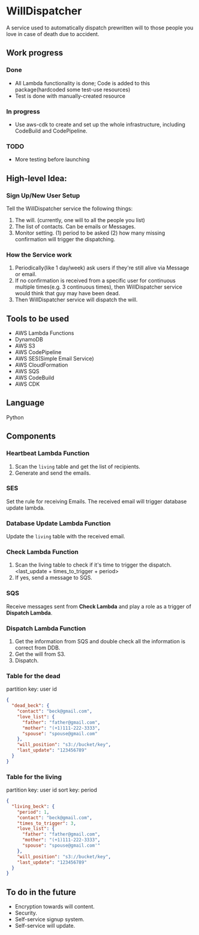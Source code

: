 # WillDispatcher
A service used to automatically dispatch prewritten will to those people you love in case of death due to accident.

## Work progress
### Done
* All Lambda functionality is done; Code is added to this package(hardcoded some test-use resources)
* Test is done with manually-created resource

### In progress
* Use aws-cdk to create and set up the whole infrastructure, including CodeBuild and CodePipeline.

### TODO
* More testing before launching

## High-level Idea:

### Sign Up/New User Setup
Tell the WillDispatcher service the following things:
1. The will. (currently, one will to all the people you list)
1. The list of contacts. Can be emails or Messages.
1. Monitor setting. (1) period to be asked (2) how many missing confirmation will trigger the dispatching.

### How the Service work
1. Periodically(like 1 day/week) ask users if they're still alive via Message or email.
1. If no confirmation is received from a specific user for continuous multiple times(e.g. 3 continuous times), then WillDispatcher service would think that guy may have been dead.
1. Then WillDispatcher service will dispatch the will.

## Tools to be used
* AWS Lambda Functions
* DynamoDB
* AWS S3
* AWS CodePipeline
* AWS SES(Simple Email Service)
* AWS CloudFormation
* AWS SQS
* AWS CodeBuild
* AWS CDK

## Language
Python

## Components

### Heartbeat Lambda Function
1. Scan the `living` table and get the list of recipients.
1. Generate and send the emails.

### SES
Set the rule for receiving Emails. The received email will trigger database update lambda.

### Database Update Lambda Function
Update the `living` table with the received email.

### Check Lambda Function
1. Scan the living table to check if it's time to trigger the dispatch. <last_update + times_to_trigger + period>
1. If yes, send a message to SQS.

### SQS
Receive messages sent from **Check Lambda** and play a role as a trigger of **Dispatch Lambda**.

### Dispatch Lambda Function
1. Get the information from SQS and double check all the information is correct from DDB.
1. Get the will from S3.
1. Dispatch.


### Table for the dead
partition key: user id

```json
{
  "dead_beck": {
    "contact": "beck@gmail.com",
    "love_list": {
      "father": "father@gmail.com",
      "mother": "(+1)111-222-3333",
      "spouse": "spouse@gmail.com"
    },
    "will_position": "s3://bucket/key",
    "last_update": "123456789"
  }
}
```
### Table for the living
partition key: user id
sort key: period

```json
{
  "living_beck": {
    "period": 1,
    "contact": "beck@gmail.com",
    "times_to_trigger": 3,
    "love_list": {
      "father": "father@gmail.com",
      "mother": "(+1)111-222-3333",
      "spouse": "spouse@gmail.com'"
    },
    "will_position": "s3://bucket/key",
    "last_update": "123456789"
  }
}
```

## To do in the future
* Encryption towards will content.
* Security.
* Self-service signup system.
* Self-service will update.
